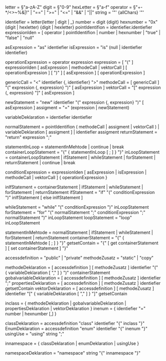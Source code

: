 letter = §"a-zA-Z"
digit = §"0-9"
hexLetter = §"a-f"
operator = §"+-*/<>~%&|!" | "==" | ">=" | "<=" | "&&" | "||"
string = '"' {allChars} '"'

identiefier = letter{letter | digit | _}
number = digit {digit}
hexnumber = "0x" (digit | hexletter) {digit | hexletter}
pointIdentifion = identiefier.identiefier
expressionIden = [ operator ] pointIdentifion | number | hexnumber | "true" | "false" | "null"

asExpression = "as" identiefier
isExpression = "is" (null | identiefier identiefier)

operationExpression = operator expression
expression = [ "(" ] expressionIden [ asExpression | methodeCall | vektorCall ] [ operationExpression ] [ ")" ] [ asExpression ] [ operationExpression ]

genericCall = "<" identiefier {, identiefier} ">"
methodeCall = [ genericCall ] "(" expression {, expression} ")" [ asExpression ]
vektorCall = "[" expression {, expression} "]" [ asExpression ]

newStatement = "new" identiefier "(" expression {, expression} ")" [ asExpression ]
assigment = "=" (expression | newStatement)

variableDeklaration = identiefier identiefier

normalStatement = pointIdentifion ( methodeCall | assigment | vektorCall ) | variableDeklaration [ assigment ] | identiefier assigment
returnStatement = "return" expression ";"

statementInLoop = statementInMehtode | continue | break
containerLoopStatement = "{" { statementInLoop [ ; ] } "}"
inLoopStatement = containerLoopStatement | ifStatement | whileStatement | forStatement | returnStatement | continue | break

conditionExpression = expressionIden [ asExpression | isExpression | methodeCall | vektorCall ] { operationExpression }

inIfStatement = containerStatement | ifStatement | whileStatement | forStatement | returnStatement
ifStatement = "if" "(" conditionExpression ")" inIfStatement [ else inIfStatement ]

whileStatement = "while" "(" conditionExpression ")" inLoopStatement
forStatement = "for" "(" normalStatement ";" conditionExpression ";" normalStatement ")" inLoopStatement
loopStatement = "loop" inLoopStatement

statementInMehtode = normalStatement | ifStatement | whileStatement | forStatement | returnStatement
containerStatement = "{" { statementInMehtode [ ; ] } "}"
getsetContain = "{" [ get containerStatement ] [ set containerStatement ] "}"

accessdefinition = "public" | "private"
methodeZusatz = "static" | "copy"

methodeDeklaration = [ accessdefinition ] [ methodeZusatz ] identiefier "(" { variableDeklaration [ "," ] } ")" containerStatement
gobalvariableDeklaration = [ accessdefinition ] [ methodeZusatz ] identiefier ";"
propertiesDeklaration = [ accessdefinition ] [ methodeZusatz ] identiefier getsetContain
vektorDeklaration = [ accessdefinition ] [ methodeZusatz ] identiefier "[" { variableDeklaration [ "," ] } "]" getsetContain

inclass = { methodeDeklaration | gobalvariableDeklaration | propertiesDeklaration | vektorDeklaration }
inenum = { identiefier "=" number | hexnumber [,] }

classDeklaration = accessdefinition "class" identiefier "{" inclass "}"
EnumDeklaration = accessdefinition "enum" identiefier "{" inenum "}"
usingUse = "using" string ";"

innamespace = { classDeklaration | enumDeklaration | usingUse }

namespaceDeklaration = "namespace" string "{" innamespace "}"